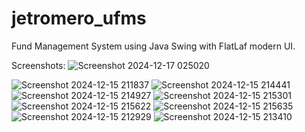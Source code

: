 # jetromero_ufms
Fund Management System using Java Swing with FlatLaf modern UI.

Screenshots:
![Screenshot 2024-12-17 025020](https://github.com/user-attachments/assets/95078591-00cc-4857-aa69-69abbac21351)

![Screenshot 2024-12-15 211837](https://github.com/user-attachments/assets/31c4eb0a-42b6-4d66-b0d9-087ceec974ff)
![Screenshot 2024-12-15 214441](https://github.com/user-attachments/assets/c3950030-b437-4462-a282-0fa99ca49ad7)
![Screenshot 2024-12-15 214927](https://github.com/user-attachments/assets/c7d94ac4-7a25-464c-b3f5-140944efe94d)
![Screenshot 2024-12-15 215301](https://github.com/user-attachments/assets/2c8ff272-f1b9-4523-a5ab-2f07a5360430)
![Screenshot 2024-12-15 215622](https://github.com/user-attachments/assets/7d6002f0-8e32-4588-8233-8ffa593fdc71)
![Screenshot 2024-12-15 215635](https://github.com/user-attachments/assets/c4ed242b-4e4f-4aa3-943d-9a5ae860937e)
![Screenshot 2024-12-15 212929](https://github.com/user-attachments/assets/f604c02c-f5db-479f-beb4-f69ac5aeb4f0)
![Screenshot 2024-12-15 213410](https://github.com/user-attachments/assets/bec18691-9408-47d4-9b7f-436d35deed54)

